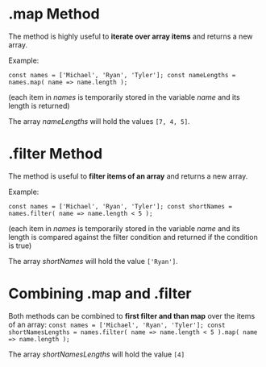 # .map Method
The method is highly useful to **iterate over array items** and returns a new array.

Example:

`const names = ['Michael', 'Ryan', 'Tyler'];
const nameLengths = names.map( name => name.length );`

(each item in _names_ is temporarily stored in the variable _name_ and its length is returned)

The array _nameLengths_ will hold the values `[7, 4, 5]`.



# .filter Method
The method is useful to **filter items of an array** and returns a new array.

Example:

`const names = ['Michael', 'Ryan', 'Tyler'];
const shortNames = names.filter( name => name.length < 5 );`

(each item in _names_ is temporarily stored in the variable _name_ and its length is compared against the filter condition and returned if the condition is true)

The array _shortNames_ will hold the value `['Ryan']`.

# Combining .map and .filter

Both methods can be combined to **first filter and than map** over the items of an array:
`const names = ['Michael', 'Ryan', 'Tyler'];
const shortNamesLengths = names.filter( name => name.length < 5 ).map( name => name.length );`

The array _shortNamesLengths_ will hold the value `[4]`
